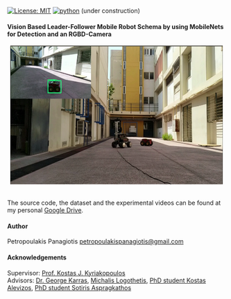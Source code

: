 [![License: MIT](https://img.shields.io/badge/License-MIT-yellow.svg)](https://opensource.org/licenses/MIT)
[![python](https://img.shields.io/badge/python-2.7-blue.svg)](https://www.python.org/downloads/release/python-270/)
(under construction)

#### Vision Based Leader-Follower Mobile Robot Schema by using MobileNets for Detection and an RGBD-Camera

<p align="center">
<img src="experiments.png" width="490px" height="320px"> <br /> <br />
</p>

The source code, the dataset and the experimental videos can be found at my personal [Google Drive](https://drive.google.com/drive/folders/1FQmJPG-sj2xHcH3shPUANIkJkorwxRfR?usp=sharing).

#### Author
Petropoulakis Panagiotis petropoulakispanagiotis@gmail.com

#### Acknowledgements 
Supervisor: [Prof. Kostas J. Kyriakopoulos](http://www.controlsystemslab.gr/kkyria/)<br />
Advisors: [Dr. George Karras](https://scholar.google.gr/citations?user=VxIC7-cAAAAJ&hl=el), [Michalis Logothetis](https://scholar.google.com/citations?user=fFLmpWsAAAAJ&hl=en), [PhD student Kostas Alevizos](http://www.controlsystemslab.gr/main/members/kostas-alevizos/),
[PhD student Sotiris Aspragkathos](http://www.controlsystemslab.gr/main/members/sotiris-aspragkathos/)
